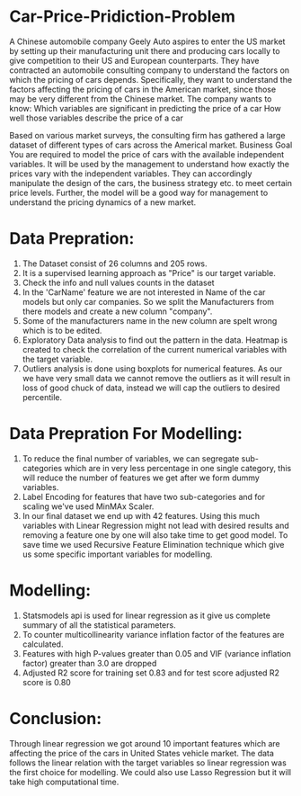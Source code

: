 # Car-Price-Pridiction-Problem
A Chinese automobile company Geely Auto aspires to enter the US market by setting up their manufacturing unit there and producing cars locally to give competition to their US and European counterparts. 
They have contracted an automobile consulting company to understand the factors on which the pricing of cars depends. Specifically, they want to understand the factors affecting the pricing of cars in the American market, since those may be very different from the Chinese market. The company wants to know:
Which variables are significant in predicting the price of a car
How well those variables describe the price of a car

Based on various market surveys, the consulting firm has gathered a large dataset of different types of cars across the Americal market. 
Business Goal 
You are required to model the price of cars with the available independent variables. It will be used by the management to understand how exactly the prices vary with the independent variables. They can accordingly manipulate the design of the cars, the business strategy etc. to meet certain price levels. Further, the model will be a good way for management to understand the pricing dynamics of a new market. 

# Data Prepration:
1. The Dataset consist of 26 columns and 205 rows.
2. It is a supervised learning approach as "Price" is our target variable.
3. Check the info and null values counts in the dataset
4. In the 'CarName' feature we are not interested in Name of the car models but only car companies. So we split the Manufacturers from there models and create a new column "company".
5. Some of the manufacturers name in the new column are spelt wrong which is to be edited.
6. Exploratory Data analysis to find out the pattern in the data. Heatmap is created to check the correlation of the current numerical  variables with the target variable.
7. Outliers analysis is done using boxplots for numerical features. As our we have very small data we cannot remove the outliers as it will result in loss of good chuck of data, instead we will cap the outliers to desired percentile.

# Data Prepration For Modelling:
1. To reduce the final number of variables, we can segregate sub-categories which are in very less percentage in one single category, this  will reduce the number of features we get after we form dummy variables.
2. Label Encoding for features that have two sub-categories and for scaling we've used MinMAx Scaler.
3. In our final dataset we end up with 42 features. Using this much variables with Linear Regression might not lead with desired results and removing a feature one by one will also take time to get good model. To save time we used Recursive Feature Elimination technique which give us some specific important variables for modelling.

# Modelling:
1. Statsmodels api is used for linear regression as it give us complete summary of all the statistical parameters.
2. To counter multicollinearity variance inflation factor of the features are calculated.
3. Features with high P-values greater than 0.05 and VIF (variance inflation factor) greater than 3.0 are dropped
4. Adjusted R2 score for training set 0.83 and for test score adjusted R2 score is 0.80

# Conclusion:
Through linear regression we got around 10 important features which are affecting the price of the cars in United States vehicle market. The data follows the linear relation with the target variables so linear regression was the first choice for modelling. We could also use Lasso Regression but it will take high computational time.
